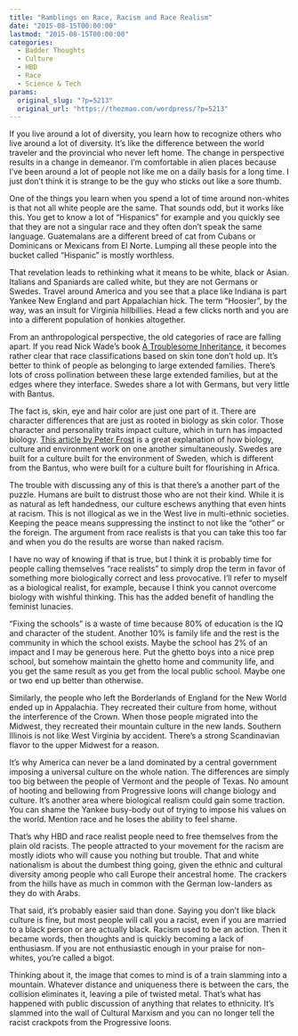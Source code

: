 ```yaml
---
title: "Ramblings on Race, Racism and Race Realism"
date: "2015-08-15T00:00:00"
lastmod: "2015-08-15T00:00:00"
categories:
  - Badder Thoughts
  - Culture
  - HBD
  - Race
  - Science & Tech
params:
  original_slug: "?p=5213"
  original_url: "https://thezman.com/wordpress/?p=5213"
---
```


If you live around a lot of diversity, you learn how to recognize others
who live around a lot of diversity. It’s like the difference between the
world traveler and the provincial who never left home. The change in
perspective results in a change in demeanor. I’m comfortable in alien
places because I’ve been around a lot of people not like me on a daily
basis for a long time. I just don’t think it is strange to be the guy
who sticks out like a sore thumb.

One of the things you learn when you spend a lot of time around
non-whites is that not all white people are the same. That sounds odd,
but it works like this. You get to know a lot of “Hispanics” for example
and you quickly see that they are not a singular race and they often
don’t speak the same language. Guatemalans are a different breed of cat
from Cubans or Dominicans or Mexicans from El Norte. Lumping all these
people into the bucket called “Hispanic” is mostly worthless.

That revelation leads to rethinking what it means to be white, black or
Asian. Italians and Spaniards are called white, but they are not Germans
or Swedes. Travel around America and you see that a place like Indiana
is part Yankee New England and part Appalachian hick. The term
“Hoosier”, by the way, was an insult for Virginia hillbillies. Head a
few clicks north and you are into a different population of honkies
altogether.

From an anthropological perspective, the old categories of race are
falling apart. If you read Nick Wade’s book [A Troublesome
Inheritance](http://www.amazon.com/Troublesome-Inheritance-Genes-Human-History/dp/1594204462/ref=sr_1_1?ie=UTF8&qid=1399834729&sr=8-1&keywords=nicholas+wade),
it becomes rather clear that race classifications based on skin tone
don’t hold up. It’s better to think of people as belonging to large
extended families. There’s lots of cross pollination between these large
extended families, but at the edges where they interface. Swedes share a
lot with Germans, but very little with Bantus.

The fact is, skin, eye and hair color are just one part of it. There are
character differences that are just as rooted in biology as skin color.
Those character and personality traits impact culture, which in turn has
impacted biology. [This article by Peter
Frost](http://www.unz.com/pfrost/the-puzzle-of-european-hair-eye-and-skin-color-2/)
is a great explanation of how biology, culture and environment work on
one another simultaneously. Swedes are built for a culture built for the
environment of Sweden, which is different from the Bantus, who were
built for a culture built for flourishing in Africa.

The trouble with discussing any of this is that there’s a another part
of the puzzle. Humans are built to distrust those who are not their
kind. While it is as natural as left handedness, our culture eschews
anything that even hints at racism. This is not illogical as we in the
West live in multi-ethnic societies. Keeping the peace means suppressing
the instinct to not like the “other” or the foreign. The argument from
race realists is that you can take this too far and when you do the
results are worse than naked racism.

I have no way of knowing if that is true, but I think it is probably
time for people calling themselves “race realists” to simply drop the
term in favor of something more biologically correct and less
provocative. I’ll refer to myself as a biological realist, for example,
because I think you cannot overcome biology with wishful thinking. This
has the added benefit of handling the feminist lunacies.

“Fixing the schools” is a waste of time because 80% of education is the
IQ and character of the student. Another 10% is family life and the rest
is the community in which the school exists. Maybe the school has 2% of
an impact and I may be generous here. Put the ghetto boys into a nice
prep school, but somehow maintain the ghetto home and community life,
and you get the same result as you get from the local public school.
Maybe one or two end up better than otherwise.

Similarly, the people who left the Borderlands of England for the New
World ended up in Appalachia. They recreated their culture from home,
without the interference of the Crown. When those people migrated into
the Midwest, they recreated their mountain culture in the new lands.
Southern Illinois is not like West Virginia by accident. There’s a
strong Scandinavian flavor to the upper Midwest for a reason.

It’s why America can never be a land dominated by a central government
imposing a universal culture on the whole nation. The differences are
simply too big between the people of Vermont and the people of Texas. No
amount of hooting and bellowing from Progressive loons will change
biology and culture. It’s another area where biological realism could
gain some traction. You can shame the Yankee busy-body out of trying to
impose his values on the world. Mention race and he loses the ability to
feel shame.

That’s why HBD and race realist people need to free themselves from the
plain old racists. The people attracted to your movement for the racism
are mostly idiots who will cause you nothing but trouble. That and white
nationalism is about the dumbest thing going, given the ethnic and
cultural diversity among people who call Europe their ancestral home.
The crackers from the hills have as much in common with the German
low-landers as they do with Arabs.

That said, it’s probably easier said than done. Saying you don’t like
black culture is fine, but most people will call you a racist, even if
you are married to a black person or are actually black. Racism used to
be an action. Then it became words, then thoughts and is quickly
becoming a lack of enthusiasm. If you are not enthusiastic enough in
your praise for non-whites, you’re called a bigot.

Thinking about it, the image that comes to mind is of a train slamming
into a mountain. Whatever distance and uniqueness there is between the
cars, the collision eliminates it, leaving a pile of twisted metal.
That’s what has happened with public discussion of anything that relates
to ethnicity. It’s slammed into the wall of Cultural Marxism and you can
no longer tell the racist crackpots from the Progressive loons.
